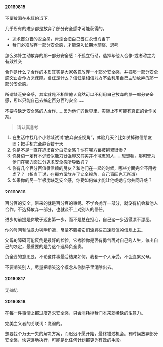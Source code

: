 
#### 20160815

不要被困在永恒的当下。

几乎所有的进步都是放弃了部分安全感才可能获得的。

* 追求百分百的安全感，肯定会把自己困在永恒的当下
* 我们必须放弃一部分安全感，才能深入长期地观察、思考

怎么弥补主动放弃的那一部分安全感：不孤立行动，选择与他人合作-或者称之为有效社交

合作是什么？合作的本质其实是大家各自放弃一小部分安全感，并把那一部分安全感交由合作方来保障。信任是什么？信任是相信对方不会利用自己主动放弃的那一部分安全感。

所谓缺乏安全感，其实就是不相信他人竟然可以不利用自己放弃的那一部分安全感，所以只能自己去搞定百分百的安全……

不要与缺乏安全感的人合作……因为他们的世界里，实际上不可能有真正的合作关系。


>请认真思考
1. 在生活中找几个小领域试试“放弃安全视角”，体验几天？比如关掉微信朋友圈；把手机完全静音若干天...
2. 你是不是一直在追求百分白安全感？你在哪方面被拖累很惨？
3. 你身边一定有不少貌似能力很强却又其实并不得志的人……想想看，那时誉为他们在哪方面过分追求安全感所导致的？
4. 你有几个百分百值得信赖的朋友？和他们在一起的时候，哪些方面完全不用考虑了？（相当于说，在那方面放弃了安全视角，自己盲区也无所谓）
5. 如果你的另一半极度缺乏安全感，你要如何做才能让他或她与你共同升级？

#### 20160816

百分百的安全，带来的就是百分百的束缚。不学会抛弃一部分，就没有机会和他人合作。不选择放弃一部分，也就谈不上对别人的信任。

进步的前提是你敢于迈出第一步，而不是总在担心，自己这一步迈得漂不漂亮。

你的时间和注意力转瞬即逝，尽量不要把它们浪费在迅速贬值的信息上去。

父母的障碍可能反倒是最好的检验。它考验你是否有勇气面对自己的人生，做出自己的决定，最重要的是为这个选择负全责。

负全责的意思是，不论这件事最后结果如何，我都一个人承受，不会连累父母。

不要嘲笑别人，尽量把嘲笑这个概念从你脑子里清除出去。

#### 20160817
无摘记

#### 20160818

在每一件事情上都过度追求安全感，只会消耗掉我们本来就稀缺的注意力。

完美主义者的关联词：脆弱的。

想要找个万无一失的解决方案，而迟迟不愿开始，最终错过机会。有时候放弃部分安全感，快速落地执行，可能是比任何计划都更为有效的手段。

